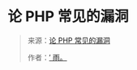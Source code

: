 # 论 PHP 常见的漏洞

> 来源：[论 PHP 常见的漏洞](http://drops.wooyun.org/papers/4544)
> 
> 作者：[′ 雨。](http://drops.wooyun.org/author/%E2%80%B2%20%20%E9%9B%A8%E3%80%82)